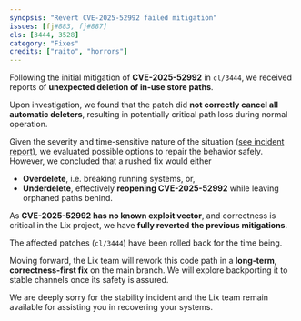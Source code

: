 ```yaml
---
synopsis: "Revert CVE-2025-52992 failed mitigation"
issues: [fj#883, fj#887]
cls: [3444, 3528]
category: "Fixes"
credits: ["raito", "horrors"]
---
```


Following the initial mitigation of **CVE-2025-52992** in `cl/3444`, we
received reports of **unexpected deletion of in-use store paths**.

Upon investigation, we found that the patch did **not correctly cancel all
automatic deleters**, resulting in potentially critical path loss during normal
operation.

Given the severity and time-sensitive nature of the situation ([see incident
report](https://lix.systems/blog/2025-06-27-lix-critical-bug/)), we evaluated
possible options to repair the behavior safely. However, we concluded that a
rushed fix would either

* **Overdelete**, i.e. breaking running systems, or,
* **Underdelete**, effectively **reopening CVE-2025-52992** while leaving
  orphaned paths behind.

As **CVE-2025-52992 has no known exploit vector**, and correctness is critical
in the Lix project, we have **fully reverted the previous mitigations**.

The affected patches (`cl/3444`) have been rolled back for the time being.

Moving forward, the Lix team will rework this code path in a **long-term,
correctness-first fix** on the main branch. We will explore backporting it to
stable channels once its safety is assured.

We are deeply sorry for the stability incident and the Lix team remain
available for assisting you in recovering your systems.
